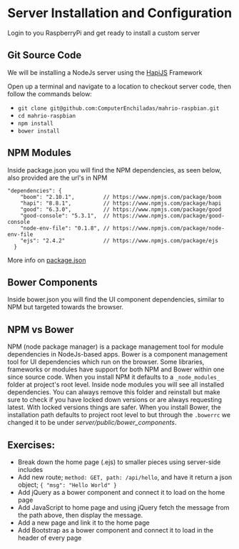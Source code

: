 # Server Installation and Configuration
Login to you RaspberryPi and get ready to install a custom server 
## Git Source Code
We will be installing a NodeJs server using the [HapiJS](http://hapijs.com/) Framework

Open up a terminal and navigate to a location to checkout server code, then follow the commands below: 
* `git clone git@github.com:ComputerEnchiladas/mahrio-raspbian.git`
* `cd mahrio-raspbian`
* `npm install`
* `bower install`

## NPM Modules
Inside package.json you will find the NPM dependencies, as seen below, also provided are the url's in NPM
```
"dependencies": {
    "boom": "2.10.1",         // https://www.npmjs.com/package/boom
    "hapi": "8.8.1",          // https://www.npmjs.com/package/hapi
    "good": "6.3.0",          // https://www.npmjs.com/package/good
    "good-console": "5.3.1",  // https://www.npmjs.com/package/good-console
    "node-env-file": "0.1.8", // https://www.npmjs.com/package/node-env-file
    "ejs": "2.4.2"            // https://www.npmjs.com/package/ejs
  }
```
More info on [package.json](https://docs.npmjs.com/files/package.json)

## Bower Components
Inside bower.json you will find the UI component dependencies, similar to NPM but targeted towards the browser.

## NPM vs Bower
NPM (node package manager) is a package management tool for module dependencies in NodeJs-based apps. Bower is a component management tool for UI dependencies which run on the browser. Some libraries, frameworks or modules have support for both NPM and Bower within one since source code. When you install NPM it defaults to a `_node_modules_` folder at project's root level. Inside node modules you will see all installed dependencies. You can always remove this folder and reinstall but make sure to check if you have locked down versions or are always requesting latest. With locked versions things are safer. When you install Bower, the installation path defaults to project root level to but through the `.bowerrc` we changed it to be under _server/public/bower_components_.

## Exercises:
* Break down the home page (.ejs) to smaller pieces using server-side includes
* Add new route; `method: GET, path: /api/hello`, and have it return a json object; `{ "msg": "Hello World" }`
* Add jQuery as a bower component and connect it to load on the home page
* Add JavaScript to home page and using jQuery fetch the message from the path above, then display the message.
* Add a new page and link it to the home page
* Add Bootstrap as a bower component and connect it to load in the header of every page
